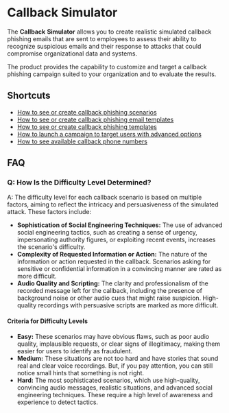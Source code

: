 # Callback Simulator

The **Callback** **Simulator** allows you to create realistic simulated callback phishing emails that are sent to employees to assess their ability to recognize suspicious emails and their response to attacks that could compromise organizational data and systems.

The product provides the capability to customize and target a callback phishing campaign suited to your organization and to evaluate the results.

## Shortcuts

* [How to see or create callback phishing scenarios ](manage-callback-scenarios/)
* [How to see or create callback phishing email templates](manage-callback-scenarios/callback-email-templates.md)
* [How to see or create callback phishing templates](manage-callback-scenarios/callback-templates.md)
* [How to launch a campaign to target users with advanced options](callback-campaign-manager.md)
* [How to see available callback phone numbers](settings/callback-phone-numbers.md)

## FAQ

### Q: How Is the Difficulty Level Determined?

A: The difficulty level for each callback scenario is based on multiple factors, aiming to reflect the intricacy and persuasiveness of the simulated attack. These factors include:

* **Sophistication of Social Engineering Techniques:** The use of advanced social engineering tactics, such as creating a sense of urgency, impersonating authority figures, or exploiting recent events, increases the scenario's difficulty.
* **Complexity of Requested Information or Action:** The nature of the information or action requested in the callback. Scenarios asking for sensitive or confidential information in a convincing manner are rated as more difficult.
* **Audio Quality and Scripting:** The clarity and professionalism of the recorded message left for the callback, including the presence of background noise or other audio cues that might raise suspicion. High-quality recordings with persuasive scripts are marked as more difficult.

#### Criteria for Difficulty Levels

* **Easy:** These scenarios may have obvious flaws, such as poor audio quality, implausible requests, or clear signs of illegitimacy, making them easier for users to identify as fraudulent.
* **Medium:** These situations are not too hard and have stories that sound real and clear voice recordings. But, if you pay attention, you can still notice small hints that something is not right.
* **Hard:** The most sophisticated scenarios, which use high-quality, convincing audio messages, realistic situations, and advanced social engineering techniques. These require a high level of awareness and experience to detect tactics.
